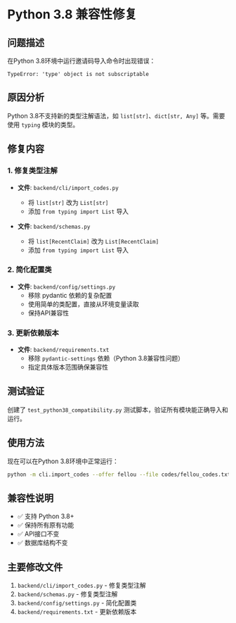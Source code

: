 # Python 3.8 兼容性修复

## 问题描述
在Python 3.8环境中运行邀请码导入命令时出现错误：
```
TypeError: 'type' object is not subscriptable
```

## 原因分析
Python 3.8不支持新的类型注解语法，如 `list[str]`、`dict[str, Any]` 等。需要使用 `typing` 模块的类型。

## 修复内容

### 1. 修复类型注解
- **文件**: `backend/cli/import_codes.py`
  - 将 `list[str]` 改为 `List[str]`
  - 添加 `from typing import List` 导入

- **文件**: `backend/schemas.py`
  - 将 `list[RecentClaim]` 改为 `List[RecentClaim]`
  - 添加 `from typing import List` 导入

### 2. 简化配置类
- **文件**: `backend/config/settings.py`
  - 移除 pydantic 依赖的复杂配置
  - 使用简单的类配置，直接从环境变量读取
  - 保持API兼容性

### 3. 更新依赖版本
- **文件**: `backend/requirements.txt`
  - 移除 `pydantic-settings` 依赖（Python 3.8兼容性问题）
  - 指定具体版本范围确保兼容性

## 测试验证
创建了 `test_python38_compatibility.py` 测试脚本，验证所有模块能正确导入和运行。

## 使用方法
现在可以在Python 3.8环境中正常运行：
```bash
python -m cli.import_codes --offer fellou --file codes/fellou_codes.txt
```

## 兼容性说明
- ✅ 支持 Python 3.8+
- ✅ 保持所有原有功能
- ✅ API接口不变
- ✅ 数据库结构不变

## 主要修改文件
1. `backend/cli/import_codes.py` - 修复类型注解
2. `backend/schemas.py` - 修复类型注解
3. `backend/config/settings.py` - 简化配置类
4. `backend/requirements.txt` - 更新依赖版本
